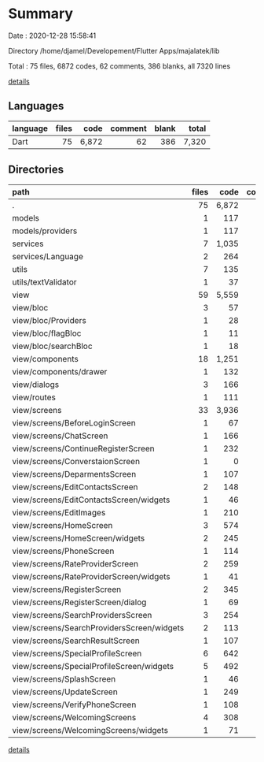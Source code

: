 # Summary

Date : 2020-12-28 15:58:41

Directory /home/djamel/Developement/Flutter Apps/majalatek/lib

Total : 75 files,  6872 codes, 62 comments, 386 blanks, all 7320 lines

[details](details.md)

## Languages
| language | files | code | comment | blank | total |
| :--- | ---: | ---: | ---: | ---: | ---: |
| Dart | 75 | 6,872 | 62 | 386 | 7,320 |

## Directories
| path | files | code | comment | blank | total |
| :--- | ---: | ---: | ---: | ---: | ---: |
| . | 75 | 6,872 | 62 | 386 | 7,320 |
| models | 1 | 117 | 0 | 7 | 124 |
| models/providers | 1 | 117 | 0 | 7 | 124 |
| services | 7 | 1,035 | 8 | 70 | 1,113 |
| services/Language | 2 | 264 | 0 | 5 | 269 |
| utils | 7 | 135 | 8 | 34 | 177 |
| utils/textValidator | 1 | 37 | 8 | 7 | 52 |
| view | 59 | 5,559 | 46 | 272 | 5,877 |
| view/bloc | 3 | 57 | 0 | 12 | 69 |
| view/bloc/Providers | 1 | 28 | 0 | 2 | 30 |
| view/bloc/flagBloc | 1 | 11 | 0 | 4 | 15 |
| view/bloc/searchBloc | 1 | 18 | 0 | 6 | 24 |
| view/components | 18 | 1,251 | 16 | 71 | 1,338 |
| view/components/drawer | 1 | 132 | 0 | 2 | 134 |
| view/dialogs | 3 | 166 | 0 | 9 | 175 |
| view/routes | 1 | 111 | 0 | 3 | 114 |
| view/screens | 33 | 3,936 | 25 | 164 | 4,125 |
| view/screens/BeforeLoginScreen | 1 | 67 | 0 | 2 | 69 |
| view/screens/ChatScreen | 1 | 166 | 4 | 9 | 179 |
| view/screens/ContinueRegisterScreen | 1 | 232 | 0 | 13 | 245 |
| view/screens/ConverstaionScreen | 1 | 0 | 0 | 1 | 1 |
| view/screens/DeparmentsScreen | 1 | 107 | 0 | 3 | 110 |
| view/screens/EditContactsScreen | 2 | 148 | 1 | 6 | 155 |
| view/screens/EditContactsScreen/widgets | 1 | 46 | 0 | 3 | 49 |
| view/screens/EditImages | 1 | 210 | 0 | 9 | 219 |
| view/screens/HomeScreen | 3 | 574 | 15 | 20 | 609 |
| view/screens/HomeScreen/widgets | 2 | 245 | 15 | 8 | 268 |
| view/screens/PhoneScreen | 1 | 114 | 0 | 5 | 119 |
| view/screens/RateProviderScreen | 2 | 259 | 0 | 9 | 268 |
| view/screens/RateProviderScreen/widgets | 1 | 41 | 0 | 4 | 45 |
| view/screens/RegisterScreen | 2 | 345 | 1 | 18 | 364 |
| view/screens/RegisterScreen/dialog | 1 | 69 | 1 | 4 | 74 |
| view/screens/SearchProvidersScreen | 3 | 254 | 0 | 10 | 264 |
| view/screens/SearchProvidersScreen/widgets | 2 | 113 | 0 | 6 | 119 |
| view/screens/SearchResultScreen | 1 | 107 | 0 | 3 | 110 |
| view/screens/SpecialProfileScreen | 6 | 642 | 4 | 22 | 668 |
| view/screens/SpecialProfileScreen/widgets | 5 | 492 | 4 | 15 | 511 |
| view/screens/SplashScreen | 1 | 46 | 0 | 7 | 53 |
| view/screens/UpdateScreen | 1 | 249 | 0 | 12 | 261 |
| view/screens/VerifyPhoneScreen | 1 | 108 | 0 | 4 | 112 |
| view/screens/WelcomingScreens | 4 | 308 | 0 | 11 | 319 |
| view/screens/WelcomingScreens/widgets | 1 | 71 | 0 | 2 | 73 |

[details](details.md)